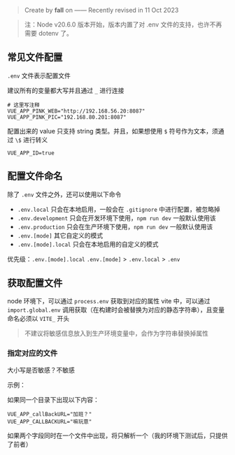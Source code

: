 > Create by **fall** on ——
> Recently revised in 11 Oct 2023

> 注：Node v20.6.0 版本开始，版本内置了对 .env 文件的支持，也许不再需要 dotenv 了。

## 常见文件配置

`.env` 文件表示配置文件

建议所有的变量都大写并且通过 `_` 进行连接

```
# 这里写注释
VUE_APP_PINK_WEB="http://192.168.56.20:8087"
VUE_APP_PINK_PIC="192.168.80.201:8087"
```

配置出来的 value 只支持 string 类型。并且，如果想使用 `$` 符号作为文本，须通过 `\$` 进行转义

```
VUE_APP_ID=true
```

## 配置文件命名

除了 `.env` 文件之外，还可以使用以下命令

- `.env.local` 只会在本地启用，一般会在 `.gitignore` 中进行配置，被忽略掉
- `.env.development` 只会在开发环境下使用，`npm run dev` 一般默认使用该
- `.env.production` 只会在生产环境下使用，`npm run dev` 一般默认使用该
- `.env.[mode]` 其它自定义的模式
- `.env.[mode].local` 只会在本地启用的自定义的模式

优先级：`.env.[mode].local` `.env.[mode]` > `.env.local` > `.env`

## 获取配置文件

node 环境下，可以通过 `process.env` 获取到对应的属性
vite 中，可以通过 `import.global.env` 调用获取（在构建时会被替换为对应的静态字符串），且变量命名必须以 `VITE_` 开头

> 不建议将敏感信息放入到生产环境变量中，会作为字符串替换掉属性

### 指定对应的文件

大小写是否敏感？不敏感

示例：

如果同一个目录下出现以下内容：

```
VUE_APP_callBackURL="加班？"
VUE_APP_CALLBACKURL="嘛玩意"
```

如果两个字段同时在一个文件中出现，将只解析一个（我的环境下测试后，只提供了前者）





